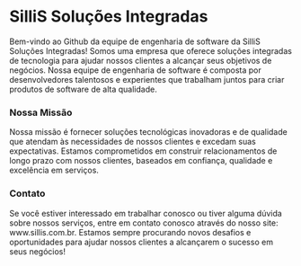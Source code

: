<h1>SilliS Soluções Integradas</h1>
<p>Bem-vindo ao Github da equipe de engenharia de software da SilliS Soluções Integradas! Somos uma empresa que oferece soluções integradas de tecnologia para ajudar nossos clientes a alcançar seus objetivos de negócios. Nossa equipe de engenharia de software é composta por desenvolvedores talentosos e experientes que trabalham juntos para criar produtos de software de alta qualidade.</p>

<h3>Nossa Missão</h3>
<p>Nossa missão é fornecer soluções tecnológicas inovadoras e de qualidade que atendam às necessidades de nossos clientes e excedam suas expectativas. Estamos comprometidos em construir relacionamentos de longo prazo com nossos clientes, baseados em confiança, qualidade e excelência em serviços.</p>

<h3>Contato</h3>
Se você estiver interessado em trabalhar conosco ou tiver alguma dúvida sobre nossos serviços, entre em contato conosco através do nosso site: www.sillis.com.br. Estamos sempre procurando novos desafios e oportunidades para ajudar nossos clientes a alcançarem o sucesso em seus negócios!
